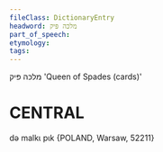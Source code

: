 ```yaml
---
fileClass: DictionaryEntry
headword: מלכּה פּיק
part_of_speech: 
etymology: 
tags: 
---
```

מלכּה פּיק
'Queen of Spades (cards)'

CENTRAL
========

də malkɩ pɩk {POLAND, Warsaw, 52211}